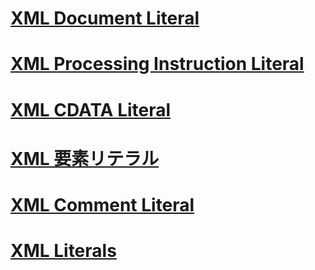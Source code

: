 # [XML Document Literal](xml-document-literal.md)
# [XML Processing Instruction Literal](xml-processing-instruction-literal.md)
# [XML CDATA Literal](xml-cdata-literal.md)
# [XML 要素リテラル](xml-element-literal.md)
# [XML Comment Literal](xml-comment-literal.md)
# [XML Literals](index.md)
